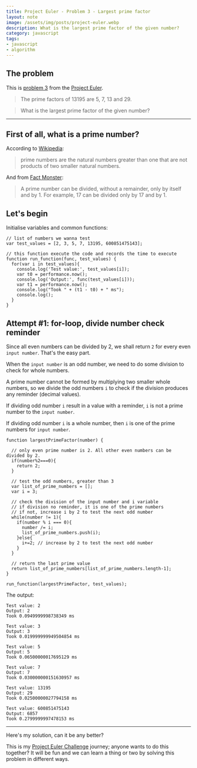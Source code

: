 ```yaml
---
title: Project Euler - Problem 3 - Largest prime factor
layout: note
image: /assets/img/posts/project-euler.webp
description: What is the largest prime factor of the given number?
category: javascript
tags:
- javascript
- algorithm
---
```


## The problem
This is [problem 3](https://projecteuler.net/problem=3) from the [Project Euler](https://projecteuler.net/).

> The prime factors of 13195 are 5, 7, 13 and 29.

> What is the largest prime factor of the given number?

---

## First of all, what is a prime number?

According to [Wikipedia](https://en.wikipedia.org/wiki/Prime_number):
> prime numbers are the natural numbers greater than one that are not products of two smaller natural numbers.

And from [Fact Monster](https://www.factmonster.com/math-science/mathematics/prime-numbers-facts-examples-table-of-all-up-to-1000):
> A prime number can be divided, without a remainder, only by itself and by 1. For example, 17 can be divided only by 17 and by 1.

## Let's begin

Initialise variables and common functions:
```
// list of numbers we wanna test
var test_values = [2, 3, 5, 7, 13195, 600851475143];

// this function execute the code and records the time to execute
function run_function(func, test_values) {
  for(var i in test_values){
    console.log('Test value:', test_values[i]);
    var t0 = performance.now();
    console.log('Output:', func(test_values[i]));
    var t1 = performance.now();
    console.log("Took " + (t1 - t0) + " ms");
    console.log();
  }
}
```

## Attempt #1: for-loop, divide number check reminder

Since all even numbers can be divided by 2, we shall return `2` for every even `input number`. That's the easy part.

When the `input number` is an odd number, we need to do some division to check for whole numbers.

A prime number cannot be formed by multiplying two smaller whole numbers, so we divide the odd numbers `i` to check if the division produces any reminder (decimal values).

If dividing odd number `i` result in a value with a reminder, `i` is not a prime number to the `input number`.

If dividing odd number `i` is a whole number, then `i` is one of the prime numbers for `input number`.

```
function largestPrimeFactor(number) {

  // only even prime number is 2. All other even numbers can be divided by 2.
  if(number%2===0){
    return 2;
  }

  // test the odd numbers, greater than 3
  var list_of_prime_numbers = [];
  var i = 3;

  // check the division of the input number and i variable
  // if division no reminder, it is one of the prime numbers
  // if not, increase i by 2 to test the next odd number
  while(number != 1){
    if(number % i === 0){
      number /= i;
      list_of_prime_numbers.push(i);
    }else{
      i+=2; // increase by 2 to test the next odd number
    }
  }

  // return the last prime value
  return list_of_prime_numbers[list_of_prime_numbers.length-1];
}

run_function(largestPrimeFactor, test_values);

```

The output:
```
Test value: 2
Output: 2
Took 0.0949999998738349 ms

Test value: 3
Output: 3
Took 0.019999999949504854 ms

Test value: 5
Output: 5
Took 0.06500000017695129 ms

Test value: 7
Output: 7
Took 0.030000000151630957 ms

Test value: 13195
Output: 29
Took 0.02500000027794158 ms

Test value: 600851475143
Output: 6857
Took 0.2799999997478153 ms
```

---

Here's my solution, can it be any better?

This is my [Project Euler Challenge](https://projecteuler.net/) journey; anyone wants to do this together? It will be fun and we can learn a thing or two by solving this problem in different ways.
